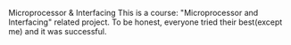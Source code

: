  Microprocessor & Interfacing
This is a course: "Microprocessor and Interfacing" related project.
To be honest, everyone tried their best(except me) and it was successful.
